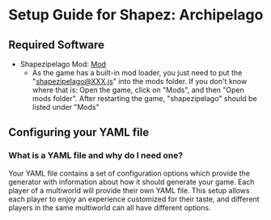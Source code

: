 # Setup Guide for Shapez: Archipelago

## Required Software

- Shapezipelago Mod: [Mod](https://github.com/BlastSlimey/shapezipelago/releases)
  - As the game has a built-in mod loader, you just need to put the "shapezipelago@XXX.js" into the mods folder. If you don't know where that is: Open the game, click on "Mods", and then "Open mods folder". After restarting the game, "shapezipelago" should be listed under "Mods"

## Configuring your YAML file

### What is a YAML file and why do I need one?

Your YAML file contains a set of configuration options which provide the generator with information about how it should
generate your game. Each player of a multiworld will provide their own YAML file. This setup allows each player to enjoy
an experience customized for their taste, and different players in the same multiworld can all have different options.
